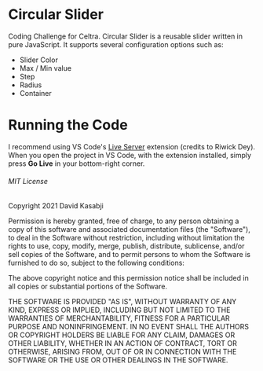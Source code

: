 # Circular Slider
Coding Challenge for Celtra. Circular Slider is a reusable slider written in pure JavaScript. 
It supports several configuration options such as:
- Slider Color
- Max / Min value
- Step
- Radius
- Container

# Running the Code
I recommend using VS Code's [Live Server](https://marketplace.visualstudio.com/items?itemName=ritwickdey.LiveServer) extension (credits to Riwick Dey).
When you open the project in VS Code, with the extension installed, simply press **Go Live** in your bottom-right corner.

###### MIT License
Copyright 2021 David Kasabji

Permission is hereby granted, free of charge, to any person obtaining a copy of this software and associated documentation files (the "Software"), to deal in the Software without restriction, including without limitation the rights to use, copy, modify, merge, publish, distribute, sublicense, and/or sell copies of the Software, and to permit persons to whom the Software is furnished to do so, subject to the following conditions:

The above copyright notice and this permission notice shall be included in all copies or substantial portions of the Software.

THE SOFTWARE IS PROVIDED "AS IS", WITHOUT WARRANTY OF ANY KIND, EXPRESS OR IMPLIED, INCLUDING BUT NOT LIMITED TO THE WARRANTIES OF MERCHANTABILITY, FITNESS FOR A PARTICULAR PURPOSE AND NONINFRINGEMENT. IN NO EVENT SHALL THE AUTHORS OR COPYRIGHT HOLDERS BE LIABLE FOR ANY CLAIM, DAMAGES OR OTHER LIABILITY, WHETHER IN AN ACTION OF CONTRACT, TORT OR OTHERWISE, ARISING FROM, OUT OF OR IN CONNECTION WITH THE SOFTWARE OR THE USE OR OTHER DEALINGS IN THE SOFTWARE.
